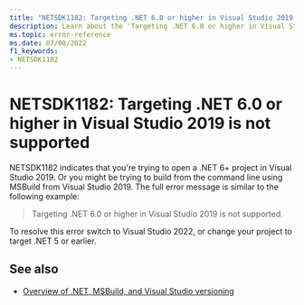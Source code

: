 ```yaml
---
title: "NETSDK1182: Targeting .NET 6.0 or higher in Visual Studio 2019 is not supported."
description: Learn about the 'Targeting .NET 6.0 or higher in Visual Studio 2019 is not supported' error message.
ms.topic: error-reference
ms.date: 07/08/2022
f1_keywords:
- NETSDK1182
---
```

# NETSDK1182: Targeting .NET 6.0 or higher in Visual Studio 2019 is not supported

NETSDK1182 indicates that you're trying to open a .NET 6+ project in Visual Studio 2019. Or you might be trying to build from the command line using MSBuild from Visual Studio 2019. The full error message is similar to the following example:

> Targeting .NET 6.0 or higher in Visual Studio 2019 is not supported.

To resolve this error switch to Visual Studio 2022, or change your project to target .NET 5 or earlier.

## See also

* [Overview of .NET, MSBuild, and Visual Studio versioning](../../porting/versioning-sdk-msbuild-vs.md)
